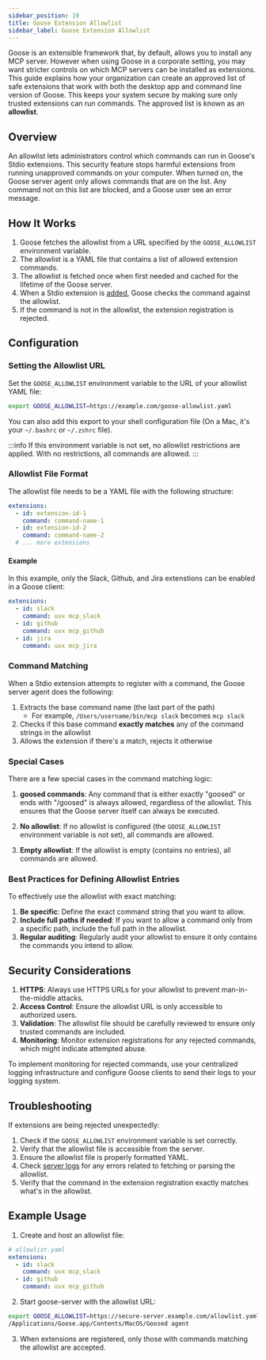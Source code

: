 ```yaml
---
sidebar_position: 19
title: Goose Extension Allowlist
sidebar_label: Goose Extension Allowlist
---
```


Goose is an extensible framework that, by default, allows you to install any MCP server. However when using Goose in a corporate setting, you may want stricter controls on which MCP servers can be installed as extensions. This guide explains how your organization can create an approved list of safe extensions that work with both the desktop app and command line version of Goose. This keeps your system secure by making sure only trusted extensions can run commands. The approved list is known as an **allowlist**.

## Overview
An allowlist lets administrators control which commands can run in Goose's Stdio extensions. This security feature stops harmful extensions from running unapproved commands on your computer. When turned on, the Goose server agent only allows commands that are on the list. Any command not on this list are blocked, and a Goose user see an error message.


## How It Works

1. Goose fetches the allowlist from a URL specified by the `GOOSE_ALLOWLIST` environment variable.
2. The allowlist is a YAML file that contains a list of allowed extension commands.
3. The allowlist is fetched once when first needed and cached for the lifetime of the Goose server.
4. When a Stdio extension is [added](/docs/getting-started/using-extensions#adding-extensions), Goose checks the command against the allowlist.
5. If the command is not in the allowlist, the extension registration is rejected.

## Configuration

### Setting the Allowlist URL

Set the `GOOSE_ALLOWLIST` environment variable to the URL of your allowlist YAML file:

```bash
export GOOSE_ALLOWLIST=https://example.com/goose-allowlist.yaml
```

You can also add this export to your shell configuration file (On a Mac, it's your `~/.bashrc` or `~/.zshrc` file). 

:::info
If this environment variable is not set, no allowlist restrictions are applied. With no restrictions, all commands are allowed.
:::

### Allowlist File Format

The allowlist file needs to be a YAML file with the following structure:

```yaml
extensions:
  - id: extension-id-1
    command: command-name-1
  - id: extension-id-2
    command: command-name-2
  # ... more extensions
```

#### Example
In this example, only the Slack, Github, and Jira extenstions can be enabled in a Goose client: 
```yaml
extensions:
  - id: slack
    command: uvx mcp_slack
  - id: github
    command: uvx mcp_github
  - id: jira
    command: uvx mcp_jira
```

### Command Matching

When a Stdio extension attempts to register with a command, the Goose server agent does the following:

1. Extracts the base command name (the last part of the path)
   - For example, `/Users/username/bin/mcp slack` becomes `mcp slack`
2. Checks if this base command **exactly matches** any of the command strings in the allowlist
3. Allows the extension if there's a match, rejects it otherwise

### Special Cases

There are a few special cases in the command matching logic:

1. **goosed commands**: Any command that is either exactly "goosed" or ends with "/goosed" is always allowed, regardless of the allowlist. This ensures that the Goose server itself can always be executed.

2. **No allowlist**: If no allowlist is configured (the `GOOSE_ALLOWLIST` environment variable is not set), all commands are allowed.

3. **Empty allowlist**: If the allowlist is empty (contains no entries), all commands are allowed.

### Best Practices for Defining Allowlist Entries

To effectively use the allowlist with exact matching:

1. **Be specific**: Define the exact command string that you want to allow.
2. **Include full paths if needed**: If you want to allow a command only from a specific path, include the full path in the allowlist.
3. **Regular auditing**: Regularly audit your allowlist to ensure it only contains the commands you intend to allow.

## Security Considerations

1. **HTTPS**: Always use HTTPS URLs for your allowlist to prevent man-in-the-middle attacks.
2. **Access Control**: Ensure the allowlist URL is only accessible to authorized users.
3. **Validation**: The allowlist file should be carefully reviewed to ensure only trusted commands are included.
4. **Monitoring**: Monitor extension registrations for any rejected commands, which might indicate attempted abuse.

To implement monitoring for rejected commands, use your centralized logging infrastructure and configure Goose clients to send their logs to your logging system.

## Troubleshooting

If extensions are being rejected unexpectedly:

1. Check if the `GOOSE_ALLOWLIST` environment variable is set correctly.
2. Verify that the allowlist file is accessible from the server.
3. Ensure the allowlist file is properly formatted YAML.
4. Check [server logs](/docs/guides/logs) for any errors related to fetching or parsing the allowlist.
5. Verify that the command in the extension registration exactly matches what's in the allowlist.

## Example Usage

1. Create and host an allowlist file:

```yaml
# allowlist.yaml
extensions:
  - id: slack
    command: uvx mcp_slack
  - id: github
    command: uvx mcp_github
```

2. Start goose-server with the allowlist URL:

```bash
export GOOSE_ALLOWLIST=https://secure-server.example.com/allowlist.yaml
/Applications/Goose.app/Contents/MacOS/Goosed agent
```

3. When extensions are registered, only those with commands matching the allowlist are accepted.